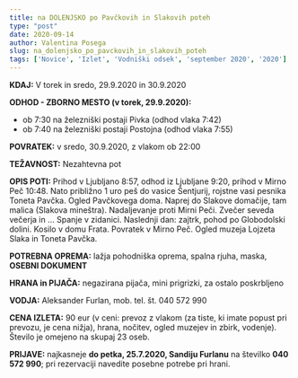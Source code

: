 ```yaml
---
title: na DOLENJSKO po Pavčkovih in Slakovih poteh
type: "post"
date: 2020-09-14
author: Valentina Posega
slug: na_dolenjsko_po_pavckovih_in_slakovih_poteh
tags: ['Novice', 'Izlet', 'Vodniški odsek', 'september 2020', '2020']
---
```


**KDAJ:** V torek in sredo, 29.9.2020 in 30.9.2020

**ODHOD - ZBORNO MESTO (v torek, 29.9.2020):**

- ob 7:30 na železniški postaji Pivka (odhod vlaka 7:42)
- ob 7:40 na železniški postaji Postojna (odhod vlaka 7:55)

**POVRATEK:** v sredo, 30.9.2020, z vlakom ob 22:00

**TEŽAVNOST:** Nezahtevna pot

**OPIS POTI:** Prihod v Ljubljano 8:57, odhod iz Ljubljane 9:20, prihod v Mirno Peč 10:48. Nato približno 1 uro peš do vasice Šentjurij, rojstne vasi pesnika Toneta Pavčka. Ogled Pavčkovega doma. Naprej do Slakove domačije, tam malica (Slakova mineštra). Nadaljevanje proti Mirni Peči. Zvečer seveda večerja in … Spanje v zidanici. Naslednji dan: zajtrk, pohod po Globodolski dolini. Kosilo v domu Frata. Povratek v Mirno Peč. Ogled muzeja Lojzeta Slaka in Toneta Pavčka.

**POTREBNA OPREMA:** lažja pohodniška oprema, spalna rjuha, maska, **OSEBNI DOKUMENT**

**HRANA in PIJAČA:** negazirana pijača, mini prigrizki, za ostalo poskrbljeno

**VODJA:** Aleksander Furlan, mob. tel. št. 040 572 990

**CENA IZLETA:** 90 eur (v ceni: prevoz z vlakom (za tiste, ki imate popust pri prevozu, je cena nižja), hrana, nočitev, ogled muzejev in zbirk, vodenje). Število je omejeno na skupaj 23 oseb.

**PRIJAVE:** najkasneje **do petka, 25.7.2020, Sandiju Furlanu** na številko **040 572 990**; pri rezervaciji navedite posebne potrebe pri hrani.
